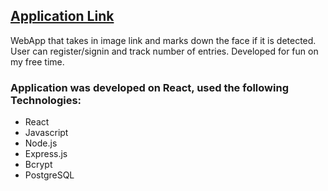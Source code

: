 ## [Application Link](https://super-face-recognition.herokuapp.com/)


WebApp that takes in image link and marks down the face if it is detected. User can register/signin and track number of entries.
Developed for fun on my free time. 
### Application was developed on React, used the following Technologies:

* React
* Javascript
* Node.js
* Express.js
* Bcrypt
* PostgreSQL

